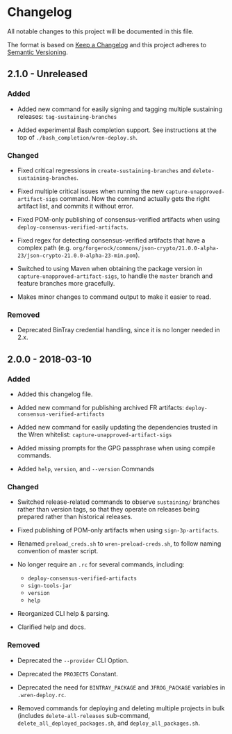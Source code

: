 # Changelog
All notable changes to this project will be documented in this file.

The format is based on [Keep a Changelog](http://keepachangelog.com/en/1.0.0/)
and this project adheres to
[Semantic Versioning](http://semver.org/spec/v2.0.0.html).

## 2.1.0 - Unreleased
### Added
- Added new command for easily signing and tagging multiple sustaining releases:
  `tag-sustaining-branches`

- Added experimental Bash completion support.
  See instructions at the top of `./bash_completion/wren-deploy.sh`.

### Changed
- Fixed critical regressions in `create-sustaining-branches` and 
  `delete-sustaining-branches`.

- Fixed multiple critical issues when running the new 
  `capture-unapproved-artifact-sigs` command. Now the command actually gets the
  right artifact list, and commits it without error.

- Fixed POM-only publishing of consensus-verified artifacts when using
  `deploy-consensus-verified-artifacts`.

- Fixed regex for detecting consensus-verified artifacts that have a complex
  path (e.g. `org/forgerock/commons/json-crypto/21.0.0-alpha-23/json-crypto-21.0.0-alpha-23-min.pom`).

- Switched to using Maven when obtaining the package version in
  `capture-unapproved-artifact-sigs`, to handle the `master` branch and feature
  branches more gracefully.

- Makes minor changes to command output to make it easier to read.

### Removed
- Deprecated BinTray credential handling, since it is no longer needed in 2.x.

## 2.0.0 - 2018-03-10
### Added
- Added this changelog file.

- Added new command for publishing archived FR artifacts:
  `deploy-consensus-verified-artifacts`

- Added new command for easily updating the dependencies trusted in the Wren
  whitelist: `capture-unapproved-artifact-sigs`

- Added missing prompts for the GPG passphrase when using compile commands.
  
- Added `help`, `version`, and `--version` Commands

### Changed
- Switched release-related commands to observe `sustaining/` branches rather
  than version tags, so that they operate on releases being prepared rather
  than historical releases.

- Fixed publishing of POM-only artifacts when using `sign-3p-artifacts`.

- Renamed `preload_creds.sh` to `wren-preload-creds.sh`, to follow naming
  convention of master script.
  
- No longer require an `.rc` for several commands, including:
  - `deploy-consensus-verified-artifacts`
  - `sign-tools-jar`
  - `version`
  - `help`

- Reorganized CLI help & parsing.

- Clarified help and docs.

### Removed
- Deprecated the `--provider` CLI Option.

- Deprecated the `PROJECTS` Constant.

- Deprecated the need for `BINTRAY_PACKAGE` and `JFROG_PACKAGE` variables in
  `.wren-deploy.rc`.

- Removed commands for deploying and deleting multiple projects in bulk
  (includes `delete-all-releases` sub-command,
  `delete_all_deployed_packages.sh`, and `deploy_all_packages.sh`.
